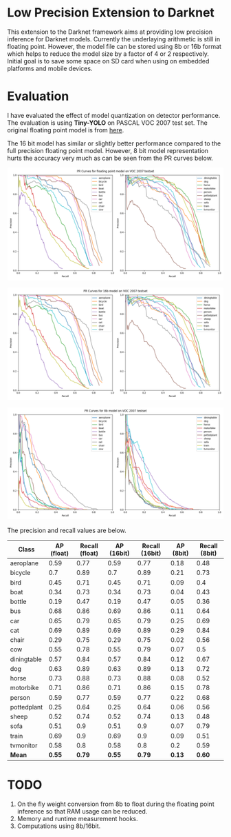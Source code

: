 # Low Precision Extension to Darknet

This extension to the Darknet framework aims at providing low precision inference for Darknet models. Currently the underlaying arithmetic is still in floating point. However, the model file can be stored using 8b or 16b format which helps to reduce the model size by a factor of 4 or 2 respectively. Initial goal is to save some space on SD card when using on embedded platforms and mobile devices.



# Evaluation

I have evaluated the effect of model quantization on detector performance. The evaluation is using **Tiny-YOLO** on PASCAL VOC 2007 test set. The original floating point model is from [here](https://pjreddie.com/media/files/tiny-yolo-voc.weights).

The 16 bit model has similar or slightly better performance compared to the full precision floating point model. However, 8 bit model representation hurts the accuracy very much as can be seen from the PR curves below.

![](./results/float_model_pr_curves_voc07_test.png)

![](./results/16b_model_pr_curves_voc07_test.png)

![](./results/8b_model_pr_curves_voc07_test.png)

The precision and recall values are below.

| Class       | AP (float) | Recall (float) | AP (16bit) | Recall (16bit) | AP (8bit) | Recall (8bit) |
| ----------- | ---------- | -------------- | ---------- | -------------- | --------- | ------------- |
| aeroplane   | 0.59       | 0.77           | 0.59       | 0.77           | 0.18      | 0.48          |
| bicycle     | 0.7        | 0.89           | 0.7        | 0.89           | 0.21      | 0.73          |
| bird        | 0.45       | 0.71           | 0.45       | 0.71           | 0.09      | 0.4           |
| boat        | 0.34       | 0.73           | 0.34       | 0.73           | 0.04      | 0.43          |
| bottle      | 0.19       | 0.47           | 0.19       | 0.47           | 0.05      | 0.36          |
| bus         | 0.68       | 0.86           | 0.69       | 0.86           | 0.11      | 0.64          |
| car         | 0.65       | 0.79           | 0.65       | 0.79           | 0.25      | 0.69          |
| cat         | 0.69       | 0.89           | 0.69       | 0.89           | 0.29      | 0.84          |
| chair       | 0.29       | 0.75           | 0.29       | 0.75           | 0.02      | 0.56          |
| cow         | 0.55       | 0.78           | 0.55       | 0.79           | 0.07      | 0.5           |
| diningtable | 0.57       | 0.84           | 0.57       | 0.84           | 0.12      | 0.67          |
| dog         | 0.63       | 0.89           | 0.63       | 0.89           | 0.13      | 0.72          |
| horse       | 0.73       | 0.88           | 0.73       | 0.88           | 0.08      | 0.52          |
| motorbike   | 0.71       | 0.86           | 0.71       | 0.86           | 0.15      | 0.78          |
| person      | 0.59       | 0.77           | 0.59       | 0.77           | 0.22      | 0.68          |
| pottedplant | 0.25       | 0.64           | 0.25       | 0.64           | 0.06      | 0.56          |
| sheep       | 0.52       | 0.74           | 0.52       | 0.74           | 0.13      | 0.48          |
| sofa        | 0.51       | 0.9            | 0.51       | 0.9            | 0.07      | 0.79          |
| train       | 0.69       | 0.9            | 0.69       | 0.9            | 0.09      | 0.51          |
| tvmonitor   | 0.58       | 0.8            | 0.58       | 0.8            | 0.2       | 0.59          |
| **Mean**    | **0.55**   | **0.79**       | **0.55**   | **0.79**       | **0.13**  | **0.60**      |




# TODO

1. On the fly weight conversion from 8b to float during the floating point inference so that RAM usage can be reduced.
2. Memory and runtime measurement hooks.
3. Computations using 8b/16bit.